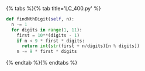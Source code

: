 {% tabs %}{% tab title='LC_400.py' %}

```py
def findNthDigit(self, n):
  n -= 1
  for digits in range(1, 11):
    first = 10**(digits - 1)
    if n < 9 * first * digits:
      return int(str(first + n/digits)[n % digits])
    n -= 9 * first * digits
```

{% endtab %}{% endtabs %}
